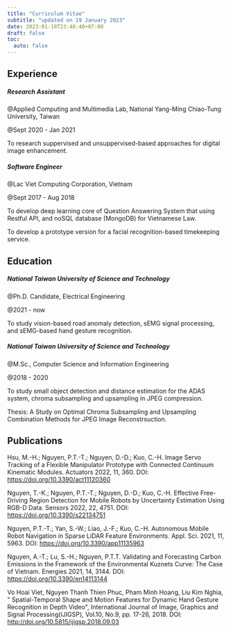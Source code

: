```yaml
---
title: "Curriculum Vitae"
subtitle: "updated on 19 January 2023"
date: 2023-01-18T23:48:40+07:00
draft: false
toc:
  auto: false
---
```

## Experience

##### Research Assistant
@Applied Computing and Multimedia Lab, National Yang-Ming Chiao-Tung University, Taiwan

@Sept 2020 - Jan 2021

To research suppervised and unsuppervised-based approaches for digital image enhancement.

##### Software Engineer
@Lac Viet Computing Corporation, Vietnam

@Sept 2017 - Aug 2018

To develop deep learning core of Question Answering System that using Restful API, and noSQL database (MongoDB) for Vietnamese Law.

To develop a prototype version for a facial recognition-based timekeeping service.


## Education

##### National Taiwan University of Science and Technology

@Ph.D. Candidate, Electrical Engineering

@2021 - now

To study vision-based road anomaly detection, sEMG signal processing, and sEMG-based hand gesture recognition.

##### National Taiwan University of Science and Technology

@M.Sc., Computer Science and Information Engineering

@2018 - 2020

To study small object detection and distance estimation for the ADAS system, chroma subsampling and upsampling in JPEG compression.

Thesis: A Study on Optimal Chroma Subsampling and Upsampling Combination Methods for JPEG Image Reconstrsuction.

## Publications

Hsu, M.-H.; Nguyen, P.T.-T.; Nguyen, D.-D.; Kuo, C.-H. Image Servo Tracking of a Flexible Manipulator Prototype with Connected Continuum Kinematic Modules. Actuators 2022, 11, 360. DOI: https://doi.org/10.3390/act11120360


Nguyen, T.-K.; Nguyen, P.T.-T.; Nguyen, D.-D.; Kuo, C.-H. Effective Free-Driving Region Detection for Mobile Robots by Uncertainty Estimation Using RGB-D Data. Sensors 2022, 22, 4751. DOI: https://doi.org/10.3390/s22134751


Nguyen, P.T.-T.; Yan, S.-W.; Liao, J.-F.; Kuo, C.-H. Autonomous Mobile Robot Navigation in Sparse LiDAR Feature Environments. Appl. Sci. 2021, 11, 5963. DOI: https://doi.org/10.3390/app11135963


Nguyen, A.-T.; Lu, S.-H.; Nguyen, P.T.T. Validating and Forecasting Carbon Emissions in the Framework of the Environmental Kuznets Curve: The Case of Vietnam. Energies 2021, 14, 3144. DOI: https://doi.org/10.3390/en14113144


Vo Hoai Viet, Nguyen Thanh Thien Phuc, Pham Minh Hoang, Liu Kim Nghia, " Spatial-Temporal Shape and Motion Features for Dynamic Hand Gesture Recognition in Depth Video", International Journal of Image, Graphics and Signal Processing(IJIGSP), Vol.10, No.9, pp. 17-26, 2018. DOI: http://doi.org/10.5815/ijigsp.2018.09.03